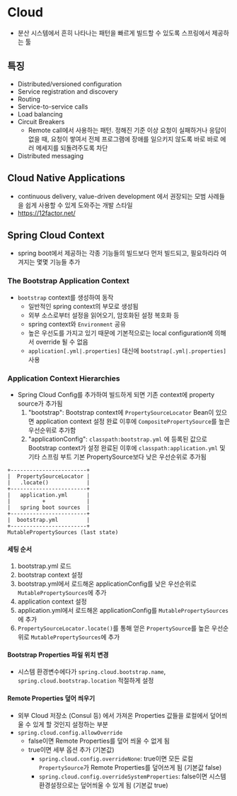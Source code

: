 # Cloud

- 분산 시스템에서 흔히 나타나는 패턴을 빠르게 빌드할 수 있도록 스프링에서 제공하는 툴

## 특징

- Distributed/versioned configuration
- Service registration and discovery
- Routing
- Service-to-service calls
- Load balancing
- Circuit Breakers
  - Remote call에서 사용하는 패턴. 정해진 기준 이상 요청이 실패하거나 응답이 없을 때, 요청이 쌓여서 전체 프로그램에 장애를 일으키지 않도록 바로 바로 에러 메세지를 되돌려주도록 차단 
- Distributed messaging

## Cloud Native Applications

- continuous delivery, value-driven development 에서 권장되는 모범 사례들을 쉽게 사용할 수 있게 도와주는 개발 스타일
- https://12factor.net/

## Spring Cloud Context

- spring boot에서 제공하는 각종 기능들의 빌드보다 먼저 빌드되고, 필요하리라 여겨지는 몇몇 기능들 추가

### The Bootstrap Application Context

- `bootstrap` context를 생성하여 동작
  - 일반적인 spring context의 부모로 생성됨
  - 외부 소스로부터 설정을 읽어오기, 암호화된 설정 복호화 등
  - spring context와 `Environment` 공유
  - 높은 우선도를 가지고 있기 때문에 기본적으로는 local configuration에 의해서 override 될 수 없음
  - `application[.yml|.properties]` 대신에 `bootstrap[.yml|.properties]` 사용

### Application Context Hierarchies

- Spring Cloud Config를 추가하여 빌드하게 되면 기존 context에 property source가 추가됨
  1. "bootstrap": Bootstrap context에 `PropertySourceLocator` Bean이 있으면 application context 설정 완료 이후에 `CompositePropertySource`를 높은 우선순위로 추가함
  2. "applicationConfig": `classpath:bootstrap.yml` 에 등록된 값으로 Bootstrap context가 설정 완료된 이후에 `classpath:application.yml` 및 기타 스프링 부트 기본 PropertySource보다 낮은 우선순위로 추가됨

```
+------------------------+
|  PropertySourceLocator |
|   .locate()            |
+------------------------+
|   application.yml      |
|          +             |
|   spring boot sources  |
+------------------------+
|  bootstrap.yml         |
+------------------------+
MutablePropertySources (last state)
```

#### 세팅 순서

1. bootstrap.yml 로드
2. bootstrap context 설정
3. bootstrap.yml에서 로드해온 applicationConfig를 낮은 우선순위로 `MutablePropertySources`에 추가
4. application context 설정
5. application.yml에서 로드해온 applicationConfig를 `MutablePropertySources`에 추가
6. `PropertySourceLocator.locate()`를 통해 얻은 `PropertySource`를 높은 우선순위로 `MutablePropertySources`에 추가

#### Bootstrap Properties 파일 위치 변경

- 시스템 환경변수에다가 `spring.cloud.bootstrap.name`, `spring.cloud.bootstrap.location` 적절하게 설정

#### Remote Properties 덮어 씌우기

- 외부 Cloud 저장소 (Consul 등) 에서 가져온 Properties 값들을 로컬에서 덮어씌울 수 있게 할 것인지 설정하는 부분
- `spring.cloud.config.allowOverride`
  - false이면 Remote Properties를 덮어 씌울 수 없게 됨
  - true이면 세부 옵션 추가 (기본값)
    - `spring.cloud.config.overrideNone`: true이면 모든 로컬 `PropertySource`가 Remote Properties를 덮어쓰게 됨 (기본값 false)
    - `spring.cloud.config.overrideSystemProperties`: false이면 시스템 환경설정으로는 덮어씌울 수 있게 됨 (기본값 true)